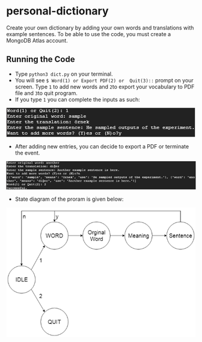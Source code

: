 # personal-dictionary
Create your own dictionary by adding your own words and translations with example sentences. To be able to use the code, you must create a MongoDB Atlas account.

## Running the Code
- Type `python3 dict.py` on your terminal.
- You will see `$ Word(1) or Export PDF(2) or  Quit(3)::` prompt on your screen. Type `1` to add new words and `2`to export your vocabulary to PDF file and `3`to quit program.
- If you type `1` you can complete the inputs as such:

[![](https://github.com/erdemtuna/personal-dictionary/blob/master/usage/usage-1.PNG)]()
- After adding new entries, you can decide to export a PDF or terminate the event.

[![](https://github.com/erdemtuna/personal-dictionary/blob/master/usage/usage-2.PNG)]()
- State diagram of the proram is given below:

[![](https://github.com/erdemtuna/personal-dictionary/blob/master/usage/state-diagram.PNG)]()
